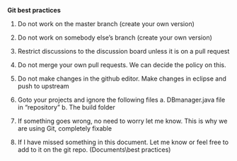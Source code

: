 **Git best practices**
1.	Do not work on the master branch (create your own version)
2.	Do not work on somebody else’s branch (create your own version)
3.	Restrict discussions to the discussion board unless it is on a pull request
4.	Do not merge your own pull requests. We can decide the policy on this.
5.	Do not make changes in the github editor. Make changes in eclipse and push to upstream 
6.	Goto your projects and ignore the following files	a.	DBmanager.java file in “repository”	b.	The build folder7.	If something goes wrong, no need to worry let me know. This is why we are using Git, completely fixable
8.	If I have missed something in this document. Let me know or feel free to add to it on the git repo. (Documents\best practices)